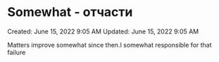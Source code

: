 # Somewhat - отчасти

Created: June 15, 2022 9:05 AM
Updated: June 15, 2022 9:05 AM

Matters improve somewhat  since then.I somewhat responsible for that failure